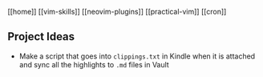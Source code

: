 [[home]]
[[vim-skills]]
[[neovim-plugins]]
[[practical-vim]]
[[cron]]

## Project Ideas

- Make a script that goes into `clippings.txt` in Kindle when it is attached and sync all the highlights to `.md` files in Vault
